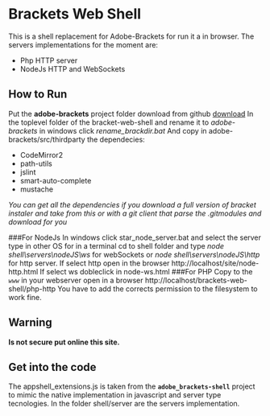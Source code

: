 # Brackets Web Shell
This is a shell replacement for Adobe-Brackets for run it a in browser.
The servers implementations for the moment are:
+ Php HTTP server
+ NodeJs HTTP and WebSockets
 
How to Run
--------------
Put the **adobe-brackets** project folder download from github [download](https://github.com/adobe/brackets/archive/master.zip)
In the toplevel folder of the bracket-web-shell and rename it to *adobe-brackets*
in windows click *rename_brackdir.bat*
And copy in adobe-brackets/src/thirdparty the dependecies:
   + CodeMirror2
   + path-utils
   + jslint
   + smart-auto-complete
   + mustache

*You can get all the dependencies if you download a full version of bracket instaler and take from this or with a git client that parse the .gitmodules and download for you*

###For NodeJs
In windows click star_node_server.bat and select the server type
in other OS for in a terminal cd to shell folder and type *node shell\servers\nodeJS\ws* for webSockets or *node shell\servers\nodeJS\http* for http server.
If select http open in the browser http://localhost/site/node-http.html
If select ws dobleclick in node-ws.html
###For PHP 
Copy to the *`www`* in your webserver 
open in a browser http://localhost/brackets-web-shell/php-http
You have to add the corrects permission to the filesystem to work fine.

Warning
---------
**Is not secure put online this site.**

Get into the code
---------------
The appshell_extensions.js is taken from the **`adobe_brackets-shell`** project to mimic the native implementation in  javascript and server type tecnologies.
In the folder shell/server are the servers implementation.
